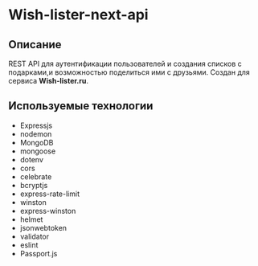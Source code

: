 # Wish-lister-next-api

## Описание

REST API для аутентификации пользователей и создания списков с подарками,и возможностью поделиться ими с друзьями. Создан для сервиса **Wish-lister.ru**.

## Используемые технологии 

* Expressjs
* nodemon
* MongoDB
* mongoose
* dotenv
* cors
* celebrate
* bcryptjs
* express-rate-limit
* winston
* express-winston
* helmet
* jsonwebtoken
* validator
* eslint
* Passport.js
